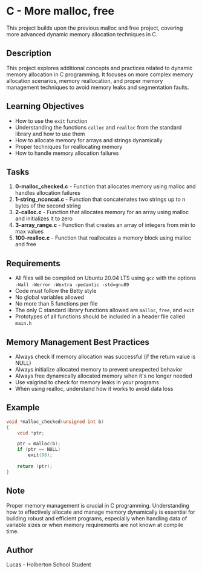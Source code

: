 # C - More malloc, free

This project builds upon the previous malloc and free project, covering more advanced dynamic memory allocation techniques in C.

## Description

This project explores additional concepts and practices related to dynamic memory allocation in C programming. It focuses on more complex memory allocation scenarios, memory reallocation, and proper memory management techniques to avoid memory leaks and segmentation faults.

## Learning Objectives

- How to use the `exit` function
- Understanding the functions `calloc` and `realloc` from the standard library and how to use them
- How to allocate memory for arrays and strings dynamically
- Proper techniques for reallocating memory
- How to handle memory allocation failures

## Tasks

1. **0-malloc_checked.c** - Function that allocates memory using malloc and handles allocation failures
2. **1-string_nconcat.c** - Function that concatenates two strings up to n bytes of the second string
3. **2-calloc.c** - Function that allocates memory for an array using malloc and initializes it to zero
4. **3-array_range.c** - Function that creates an array of integers from min to max values
5. **100-realloc.c** - Function that reallocates a memory block using malloc and free

## Requirements

- All files will be compiled on Ubuntu 20.04 LTS using `gcc` with the options `-Wall -Werror -Wextra -pedantic -std=gnu89`
- Code must follow the Betty style
- No global variables allowed
- No more than 5 functions per file
- The only C standard library functions allowed are `malloc`, `free`, and `exit`
- Prototypes of all functions should be included in a header file called `main.h`

## Memory Management Best Practices

- Always check if memory allocation was successful (if the return value is NULL)
- Always initialize allocated memory to prevent unexpected behavior
- Always free dynamically allocated memory when it's no longer needed
- Use valgrind to check for memory leaks in your programs
- When using realloc, understand how it works to avoid data loss

## Example

```c
void *malloc_checked(unsigned int b)
{
    void *ptr;

    ptr = malloc(b);
    if (ptr == NULL)
        exit(98);
    
    return (ptr);
}
```

## Note

Proper memory management is crucial in C programming. Understanding how to effectively allocate and manage memory dynamically is essential for building robust and efficient programs, especially when handling data of variable sizes or when memory requirements are not known at compile time.

## Author

Lucas - Holberton School Student